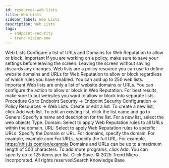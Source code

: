 ```yaml
---
id: resources-web-lists
title: Web Lists
sidebar_label: Web Lists
description: Web Lists
tags:
  - endpoint-security
  - trend-vision-one
---
```


 Web Lists Configure a list of URLs and Domains for Web Reputation to allow or block. Important If you are working on a policy, make sure to save your settings before leaving the screen. Leaving the screen without saving discards any changes. Web lists are a policy resource you can use to define website domains and URLs for Web Reputation to allow or block regardless of which rules you have enabled. You can add up to 250 web lists. Important Web lists are only a list of website domains or URLs. You can configure the action to allow or block in Web Reputation. For best results, make sure to put websites you want to allow or block into separate lists. Procedure Go to Endpoint Security → Endpoint Security Configuration → Policy Resources → Web Lists. Create or edit a list. To create a new list, click Add web list. To edit an existing list, click the list name and go to General Specify a name and description for the list. For a new list, select the web objects Type. Domain: Select to apply Web Reputation rules to all URLs within the domain. URL: Select to apply Web Reputation rules to specific URLs. Specify the Domain or URL. For domains, specify the domain. For example, example.com For URLs, specify the full URL. For example, https://this.is.com/an/example Domains and URLs can be up to a maximum length of 500 characters. To add more programs, click Add. You can specify up to 125 items per list. Click Save. © 2025 Trend Micro Incorporated. All rights reserved.Search Knowledge Base